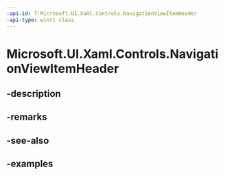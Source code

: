 ```yaml
---
-api-id: T:Microsoft.UI.Xaml.Controls.NavigationViewItemHeader
-api-type: winrt class
---
```


<!-- Class syntax.
public class NavigationViewItemHeader : NavigationViewItemBase, NavigationViewItemBase
-->

# Microsoft.UI.Xaml.Controls.NavigationViewItemHeader

## -description

## -remarks

## -see-also

## -examples

